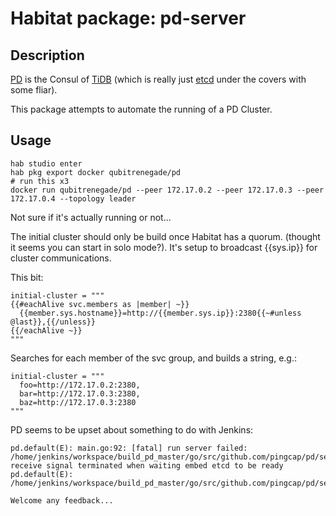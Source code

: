 # Habitat package: pd-server

## Description

[PD](https://github.com/pingcap/pd) is the Consul of [TiDB](https://github.com/pingcap/tidb) (which is really just [etcd](https://github.com/coreos/etcd) under the covers with some fliar).

This package attempts to automate the running of a PD Cluster.

## Usage

```
hab studio enter
hab pkg export docker qubitrenegade/pd
# run this x3
docker run qubitrenegade/pd --peer 172.17.0.2 --peer 172.17.0.3 --peer 172.17.0.4 --topology leader
```

Not sure if it's actually running or not...

The initial cluster should only be build once Habitat has a quorum.   (thought it seems you can start in solo mode?).  It's setup to broadcast {{sys.ip}} for cluster communications.  

This bit:

```
initial-cluster = """
{{#eachAlive svc.members as |member| ~}}
  {{member.sys.hostname}}=http://{{member.sys.ip}}:2380{{~#unless @last}},{{/unless}}
{{/eachAlive ~}}
"""
```

Searches for each member of the svc group, and builds a string, e.g.:

```
initial-cluster = """
  foo=http://172.17.0.2:2380,
  bar=http://172.17.0.3:2380,
  baz=http://172.17.0.3:2380
"""
```

PD seems to be upset about something to do with Jenkins:

```
pd.default(E): main.go:92: [fatal] run server failed: /home/jenkins/workspace/build_pd_master/go/src/github.com/pingcap/pd/server/server.go:161: receive signal terminated when waiting embed etcd to be ready
pd.default(E): /home/jenkins/workspace/build_pd_master/go/src/github.com/pingcap/pd/server/server.go:285```

Welcome any feedback...
